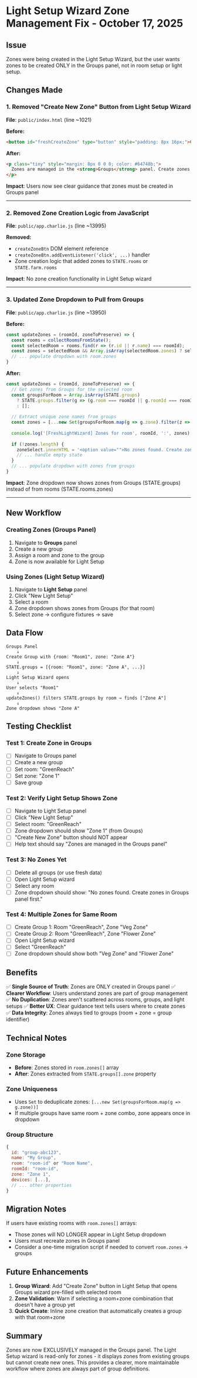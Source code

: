 # Light Setup Wizard Zone Management Fix - October 17, 2025

## Issue
Zones were being created in the Light Setup Wizard, but the user wants zones to be created ONLY in the Groups panel, not in room setup or light setup.

## Changes Made

### 1. Removed "Create New Zone" Button from Light Setup Wizard

**File**: `public/index.html` (line ~1021)

**Before:**
```html
<button id="freshCreateZone" type="button" style="padding: 8px 16px;">Create New Zone</button>
```

**After:**
```html
<p class="tiny" style="margin: 8px 0 0 0; color: #64748b;">
  Zones are managed in the <strong>Groups</strong> panel. Create zones there first.
</p>
```

**Impact**: Users now see clear guidance that zones must be created in Groups panel

---

### 2. Removed Zone Creation Logic from JavaScript

**File**: `public/app.charlie.js` (line ~13995)

**Removed:**
- `createZoneBtn` DOM element reference
- `createZoneBtn.addEventListener('click', ...)` handler
- Zone creation logic that added zones to `STATE.rooms` or `STATE.farm.rooms`

**Impact**: No zone creation functionality in Light Setup wizard

---

### 3. Updated Zone Dropdown to Pull from Groups

**File**: `public/app.charlie.js` (line ~13950)

**Before:**
```javascript
const updateZones = (roomId, zoneToPreserve) => {
  const rooms = collectRoomsFromState();
  const selectedRoom = rooms.find(r => (r.id || r.name) === roomId);
  const zones = selectedRoom && Array.isArray(selectedRoom.zones) ? selectedRoom.zones : [];
  // ... populate dropdown with room.zones
}
```

**After:**
```javascript
const updateZones = (roomId, zoneToPreserve) => {
  // Get zones from Groups for the selected room
  const groupsForRoom = Array.isArray(STATE.groups) 
    ? STATE.groups.filter(g => (g.room === roomId || g.roomId === roomId))
    : [];
  
  // Extract unique zone names from groups
  const zones = [...new Set(groupsForRoom.map(g => g.zone).filter(z => z))];
  
  console.log('[FreshLightWizard] Zones for room', roomId, ':', zones);
  
  if (!zones.length) {
    zoneSelect.innerHTML = '<option value="">No zones found. Create zones in Groups panel first.</option>';
    // ... handle empty state
  }
  // ... populate dropdown with zones from groups
}
```

**Impact**: Zone dropdown now shows zones from Groups (STATE.groups) instead of from rooms (STATE.rooms.zones)

---

## New Workflow

### Creating Zones (Groups Panel)
1. Navigate to **Groups** panel
2. Create a new group
3. Assign a room and zone to the group
4. Zone is now available for Light Setup

### Using Zones (Light Setup Wizard)
1. Navigate to **Light Setup** panel
2. Click "New Light Setup"
3. Select a room
4. Zone dropdown shows zones from Groups (for that room)
5. Select zone → configure fixtures → save

## Data Flow

```
Groups Panel
    ↓
Create Group with {room: "Room1", zone: "Zone A"}
    ↓
STATE.groups = [{room: "Room1", zone: "Zone A", ...}]
    ↓
Light Setup Wizard opens
    ↓
User selects "Room1"
    ↓
updateZones() filters STATE.groups by room → finds ["Zone A"]
    ↓
Zone dropdown shows "Zone A"
```

## Testing Checklist

### Test 1: Create Zone in Groups
- [ ] Navigate to Groups panel
- [ ] Create a new group
- [ ] Set room: "GreenReach"
- [ ] Set zone: "Zone 1"
- [ ] Save group

### Test 2: Verify Light Setup Shows Zone
- [ ] Navigate to Light Setup panel
- [ ] Click "New Light Setup"
- [ ] Select room: "GreenReach"
- [ ] Zone dropdown should show "Zone 1" (from Groups)
- [ ] "Create New Zone" button should NOT appear
- [ ] Help text should say "Zones are managed in the Groups panel"

### Test 3: No Zones Yet
- [ ] Delete all groups (or use fresh data)
- [ ] Open Light Setup wizard
- [ ] Select any room
- [ ] Zone dropdown should show: "No zones found. Create zones in Groups panel first."

### Test 4: Multiple Zones for Same Room
- [ ] Create Group 1: Room "GreenReach", Zone "Veg Zone"
- [ ] Create Group 2: Room "GreenReach", Zone "Flower Zone"
- [ ] Open Light Setup wizard
- [ ] Select "GreenReach"
- [ ] Zone dropdown should show both "Veg Zone" and "Flower Zone"

## Benefits

✅ **Single Source of Truth**: Zones are ONLY created in Groups panel
✅ **Clearer Workflow**: Users understand zones are part of group management
✅ **No Duplication**: Zones aren't scattered across rooms, groups, and light setups
✅ **Better UX**: Clear guidance text tells users where to create zones
✅ **Data Integrity**: Zones always tied to groups (room + zone = group identifier)

## Technical Notes

### Zone Storage
- **Before**: Zones stored in `room.zones[]` array
- **After**: Zones extracted from `STATE.groups[].zone` property

### Zone Uniqueness
- Uses `Set` to deduplicate zones: `[...new Set(groupsForRoom.map(g => g.zone))]`
- If multiple groups have same room + zone combo, zone appears once in dropdown

### Group Structure
```javascript
{
  id: "group-abc123",
  name: "My Group",
  room: "room-id" or "Room Name",
  roomId: "room-id",
  zone: "Zone 1",
  devices: [...],
  // ... other properties
}
```

## Migration Notes

If users have existing rooms with `room.zones[]` arrays:
- Those zones will NO LONGER appear in Light Setup dropdown
- Users must recreate zones in Groups panel
- Consider a one-time migration script if needed to convert `room.zones` → groups

## Future Enhancements

1. **Group Wizard**: Add "Create Zone" button in Light Setup that opens Groups wizard pre-filled with selected room
2. **Zone Validation**: Warn if selecting a room+zone combination that doesn't have a group yet
3. **Quick Create**: Inline zone creation that automatically creates a group with that room+zone

## Summary

Zones are now EXCLUSIVELY managed in the Groups panel. The Light Setup wizard is read-only for zones - it displays zones from existing groups but cannot create new ones. This provides a clearer, more maintainable workflow where zones are always part of group definitions.
